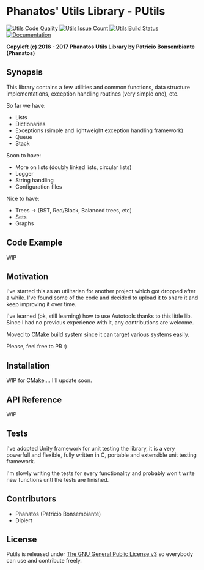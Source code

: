 # Phanatos' Utils Library - PUtils 
[![Utils Code Quality](https://codeclimate.com/github/Phanatos-/utils/badges/gpa.svg)](https://codeclimate.com/github/Phanatos-/utils)
[![Utils Issue Count](https://codeclimate.com/github/Phanatos-/utils/badges/issue_count.svg)](https://codeclimate.com/github/Phanatos-/utils)
[![Utils Build Status](https://travis-ci.org/Phanatos-/utils.svg?branch=master)](https://travis-ci.org/Phanatos-/utils)
[![Documentation](https://codedocs.xyz/Phanatos-/utils.svg)](https://codedocs.xyz/Phanatos-/utils/)

__Copyleft (c) 2016 - 2017 Phanatos Utils Library by Patricio Bonsembiante (Phanatos)__

## Synopsis


This library contains a few utilities and common functions, data structure implementations, exception handling routines (very simple one), etc.

So far we have: 

* Lists
* Dictionaries 
* Exceptions (simple and lightweight exception handling framework) 
* Queue 
* Stack

Soon to have:

* More on lists (doubly linked lists, circular lists) 
* Logger
* String handling
* Configuration files

Nice to have: 

* Trees -> (BST, Red/Black, Balanced trees, etc)
* Sets
* Graphs 

## Code Example

WIP

## Motivation

I've started this as an utilitarian for another project which got dropped after a while. I've found some of the code and decided to upload it to share it and keep improving it over time.

I've learned (ok, still learning) how to use Autotools thanks to this little lib. Since I had no previous experience with it, any contributions are welcome. 

Moved to [CMake](https://cmake.org) build system since it can target various systems easily.

Please, feel free to PR :)

## Installation

WIP for CMake.... I'll update soon.

## API Reference

WIP

## Tests

I've adopted Unity framework for unit testing the library, it is a very powerfull and flexible, fully written in C, portable and extensible unit testing framework. 

I'm slowly writing the tests for every functionality and probably won't write new functions untl the tests are finished. 

## Contributors

* Phanatos (Patricio Bonsembiante)
* Dipiert 

## License
Putils is released under [The GNU General Public License v3](./COPYING) so everybody can use and contribute freely.
